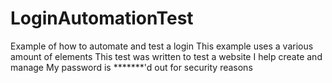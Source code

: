 # LoginAutomationTest
Example of how to automate and test a login
This example uses a various amount of elements
This test was written to test a website I help create and manage
My password is *******'d out for security reasons
